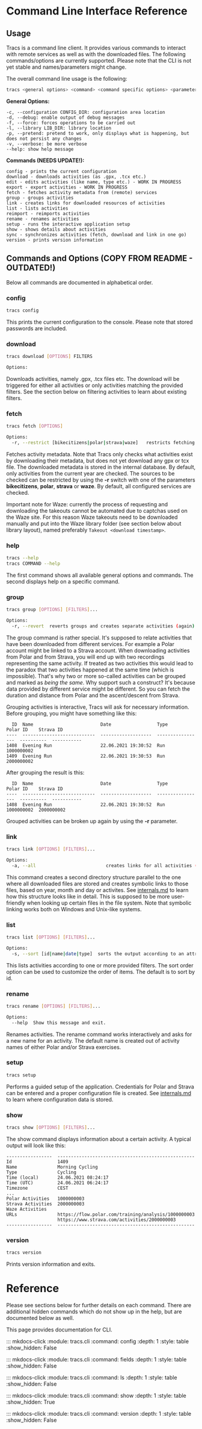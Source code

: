 
# Command Line Interface Reference

## Usage

Tracs is a command line client. It provides various commands to interact with remote services as well as with the
downloaded files. The following commands/options are currently supported. Please note that the CLI is not yet stable and
names/parameters might change.

The overall command line usage is the following:

```bash
tracs <general options> <command> <command specific options> <parameters>
```

**General Options:**

```generic
-c, --configuration CONFIG_DIR: configuration area location
-d, --debug: enable output of debug messages
-f, --force: forces operations to be carried out
-l, --library LIB_DIR: library location
-p, --pretend: pretend to work, only displays what is happening, but does not persist any changes
-v, --verbose: be more verbose
--help: show help message
```

**Commands (NEEDS UPDATE!):**

```generic
config - prints the current configuration
download - downloads activities (as .gpx, .tcx etc.)
edit - edits activities (like name, type etc.) - WORK IN PROGRESS
export - export activities - WORK IN PROGRESS
fetch - fetches activity metadata from (remote) services
group - groups activities
link - creates links for downloaded resources of activities
list - lists activities
reimport - reimports activities
rename - renames activities
setup - runs the interactive application setup
show - shows details about activities
sync - synchronizes activities (fetch, download and link in one go)
version - prints version information
```

## Commands and Options (COPY FROM README - OUTDATED!)

Below all commands are documented in alphabetical order.

### config

```bash
tracs config
```

This prints the current configuration to the console. Please note that stored passwords are included.

### download

```bash
tracs download [OPTIONS] FILTERS

Options:
```

Downloads activities, namely .gpx, .tcx files etc. The download will be triggered for either all activities or only
activities matching the provided filters. See the section below on filtering activities to
learn about existing filters.

### fetch

```bash
tracs fetch [OPTIONS]

Options:
  -r, --restrict [bikecitizens|polar|strava|waze]   restricts fetching to only one source
```

Fetches activity metadata. Note that Tracs only checks what activities exist by downloading their metadata, but does
not yet download any gpx or tcx file. The downloaded metadata is stored in the internal database. By default, only
activities from the current year are checked. The sources to be checked can be restricted by using the **-r** switch
with one of the parameters **bikecitizens**, **polar**, **strava** or **waze**. By default, all configured services
are checked.

Important note for Waze: currently the process of requesting and downloading the takeouts cannot be automated due to
captchas used on the Waze site. For this reason Waze takeouts need to be downloaded manually and put into the Waze
library folder (see section below about library layout), named preferably ```Takeout <download timestamp>```.

### help

```bash
tracs --help
tracs COMMAND --help
```

The first command shows all available general options and commands. The second displays help on a specific command.

### group

```bash
tracs group [OPTIONS] [FILTERS]...

Options:
  -r, --revert  reverts groups and creates separate activities (again)
```

The group command is rather special. It's supposed to relate activities that have been downloaded from different
services. For example a Polar account might be linked to a Strava account. When downloading activities from Polar and
from Strava, you will end up with two recordings representing the same activity. If treated as two activities this would
lead to the paradox that two activities happened at the same time (which is impossible). That's why two or more
so-called activities can be grouped and marked as *being the same*. Why support such a construct? It's because data
provided by different service might be different. So you can fetch the duration and distance from Polar
and the ascent/descent from Strava.

Grouping activities is interactive, Tracs will ask for necessary information. Before grouping, you might have
something like this:

```generic
  ID  Name                         Date                 Type               Polar ID    Strava ID
----  ---------------------------  -------------------  -----------------  ----------  -----------
1408  Evening Run                  22.06.2021 19:30:52  Run                1000000002
1409  Evening Run                  22.06.2021 19:30:53  Run                            2000000002
```

After grouping the result is this:

```generic
  ID  Name                         Date                 Type               Polar ID    Strava ID  
----  ---------------------------  -------------------  -----------------  ----------  -----------
1408  Evening Run                  22.06.2021 19:30:52  Run                1000000002  2000000002
```

Grouped activities can be broken up again by using the **-r** parameter.

### link

```bash
tracs link [OPTIONS] [FILTERS]...

Options:
  -a, --all                          creates links for all activities (instead of recent ones only), overriding provided filters
```

This command creates a second directory structure parallel to the one where all downloaded files are stored and creates
symbolic links to those files, based on year, month and day or activites. See [internals.md](internals.md) to learn
how this structure looks like in detail. This is supposed to be more user-friendly when looking up certain files in the
file system. Note that symbolic linking works both on Windows and Unix-like systems.

### list

```bash
tracs list [OPTIONS] [FILTERS]...

Options:
  -s, --sort [id|name|date|type]  sorts the output according to an attribute
```

This lists activities according to one or more provided filters. The sort order option can be used to customize the
order of items. The default is to sort by id.

### rename

```bash
tracs rename [OPTIONS] [FILTERS]...

Options:
  --help  Show this message and exit.
```

Renames activities. The rename command works interactively and asks for a new name for an activity. The default name
is created out of activity names of either Polar and/or Strava exercises.

### setup

```bash
tracs setup
```

Performs a guided setup of the application. Credentials for Polar and Strava can be entered and a proper configuration
file is created. See [internals.md](internals.md) to learn where configuration data is stored.

### show

```bash
tracs show [OPTIONS] [FILTERS]...
```

The show command displays information about a certain activity. A typical output will look like this:

```generic
-----------------  ---------------------------------------------------
Id                 1409
Name               Morning Cycling
Type               Cycling
Time (local)       24.06.2021 08:24:17
Time (UTC)         24.06.2021 06:24:17
Timezone           CEST
...
Polar Activities   1000000003
Strava Activities  2000000003
Waze Activities
URLs               https://flow.polar.com/training/analysis/1000000003
                   https://www.strava.com/activities/2000000003
-----------------  ---------------------------------------------------
```

### version

```bash
tracs version
```

Prints version information and exits.

# Reference

Please see sections below for further details on each command. There are additional hidden commands which do not show
up in the help, but are documented below as well.

This page provides documentation for CLI.

::: mkdocs-click
    :module: tracs.cli
    :command: config
    :depth: 1
    :style: table
    :show_hidden: False

::: mkdocs-click
    :module: tracs.cli
    :command: fields
    :depth: 1
    :style: table
    :show_hidden: False

::: mkdocs-click
    :module: tracs.cli
    :command: ls
    :depth: 1
    :style: table
    :show_hidden: False

::: mkdocs-click
    :module: tracs.cli
    :command: show
    :depth: 1
    :style: table
    :show_hidden: True

::: mkdocs-click
    :module: tracs.cli
    :command: version
    :depth: 1
    :style: table
    :show_hidden: False
